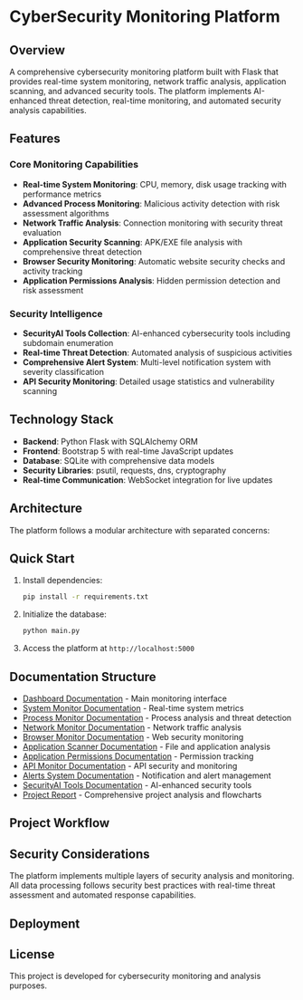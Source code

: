 
# CyberSecurity Monitoring Platform

## Overview

A comprehensive cybersecurity monitoring platform built with Flask that provides real-time system monitoring, network traffic analysis, application scanning, and advanced security tools. The platform implements AI-enhanced threat detection, real-time monitoring, and automated security analysis capabilities.

## Features

### Core Monitoring Capabilities
- **Real-time System Monitoring**: CPU, memory, disk usage tracking with performance metrics
- **Advanced Process Monitoring**: Malicious activity detection with risk assessment algorithms
- **Network Traffic Analysis**: Connection monitoring with security threat evaluation
- **Application Security Scanning**: APK/EXE file analysis with comprehensive threat detection
- **Browser Security Monitoring**: Automatic website security checks and activity tracking
- **Application Permissions Analysis**: Hidden permission detection and risk assessment

### Security Intelligence
- **SecurityAI Tools Collection**: AI-enhanced cybersecurity tools including subdomain enumeration
- **Real-time Threat Detection**: Automated analysis of suspicious activities
- **Comprehensive Alert System**: Multi-level notification system with severity classification
- **API Security Monitoring**: Detailed usage statistics and vulnerability scanning

## Technology Stack

- **Backend**: Python Flask with SQLAlchemy ORM
- **Frontend**: Bootstrap 5 with real-time JavaScript updates
- **Database**: SQLite with comprehensive data models
- **Security Libraries**: psutil, requests, dns, cryptography
- **Real-time Communication**: WebSocket integration for live updates

## Architecture

The platform follows a modular architecture with separated concerns:
 


## Quick Start

1. Install dependencies:
   ```bash
   pip install -r requirements.txt
   ```

2. Initialize the database:
   ```bash
   python main.py
   ```

3. Access the platform at `http://localhost:5000`

## Documentation Structure

- [Dashboard Documentation](dashboard.md) - Main monitoring interface
- [System Monitor Documentation](system-monitor.md) - Real-time system metrics
- [Process Monitor Documentation](process-monitor.md) - Process analysis and threat detection
- [Network Monitor Documentation](network-monitor.md) - Network traffic analysis
- [Browser Monitor Documentation](browser-monitor.md) - Web security monitoring
- [Application Scanner Documentation](app-scanner.md) - File and application analysis
- [Application Permissions Documentation](app-permissions.md) - Permission tracking
- [API Monitor Documentation](api-monitor.md) - API security and monitoring
- [Alerts System Documentation](alerts.md) - Notification and alert management
- [SecurityAI Tools Documentation](security-ai-scan.md) - AI-enhanced security tools
- [Project Report](report.md) - Comprehensive project analysis and flowcharts

## Project Workflow

 

## Security Considerations

The platform implements multiple layers of security analysis and monitoring. All data processing follows security best practices with real-time threat assessment and automated response capabilities.

## Deployment

 

## License

This project is developed for cybersecurity monitoring and analysis purposes.
